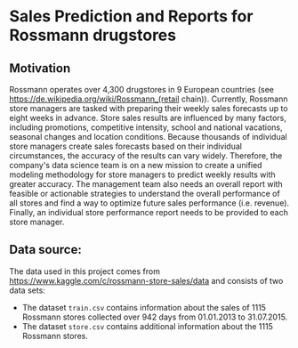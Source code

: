 # Sales Prediction and Reports for Rossmann drugstores

## Motivation
Rossmann operates over 4,300 drugstores in 9 European countries (see https://de.wikipedia.org/wiki/Rossmann_(retail chain)). Currently, 
Rossmann store managers are tasked with preparing their weekly sales forecasts up to eight weeks in advance. Store sales results are influenced 
by many factors, including promotions, competitive intensity, school and national vacations, seasonal changes and location conditions. 
Because thousands of individual store managers create sales forecasts based on their individual circumstances, the accuracy of the results can 
vary widely. Therefore, the company's data science team is on a new mission to create a unified modeling methodology for store managers to 
predict weekly results with greater accuracy. The management team also needs an overall report with feasible or actionable strategies to 
understand the overall performance of all stores and find a way to optimize future sales performance (i.e. revenue). Finally, an individual 
store performance report needs to be provided to each store manager.

## Data source: 
The data used in this project comes from https://www.kaggle.com/c/rossmann-store-sales/data and consists of two data sets:
- The dataset `train.csv` contains information about the sales of 1115 Rossmann stores collected over 942 days from 01.01.2013 to 31.07.2015.
- The dataset `store.csv` contains additional information about the 1115 Rossmann stores.
